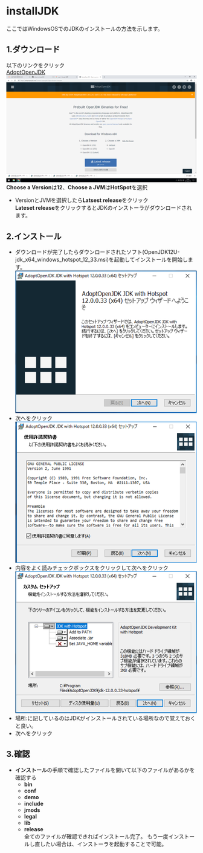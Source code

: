# installJDK

ここではWindowsOSでのJDKのインストールの方法を示します。

## 1.ダウンロード
以下のリンクをクリック  
[AdoptOpenJDK](https://adoptopenjdk.net/)
![AdoptOpenJDK](https://github.com/shikari-s/installJDK/blob/master/AdoptOpenJDK.png)
**Choose a Version**は**12**、**Choose a JVM**は**HotSpot**を選択  

* VersionとJVMを選択したら**Latsest release**をクリック  
**Lateset release**をクリックするとJDKのインストーラがダウンロードされます。  
## 2.インストール  
* ダウンロードが完了したらダウンロードされたソフト(OpenJDK12U-jdk_x64_windows_hotspot_12_33.msi)を起動してインストールを開始します。  
![installer1](https://github.com/shikari-s/installJDK/blob/master/jdk%E3%82%A4%E3%83%B3%E3%82%B9%E3%83%88%E3%83%BC%E3%83%A9%E3%83%BC1.png)  
* 次へをクリック  
![installer2](https://github.com/shikari-s/installJDK/blob/master/jdk%E3%82%A4%E3%83%B3%E3%82%B9%E3%83%88%E3%83%BC%E3%83%A9%E3%83%BC2.png)  
* 内容をよく読みチェックボックスをクリックして次へをクリック
![installer3](https://github.com/shikari-s/installJDK/blob/master/jdk%E3%82%A4%E3%83%B3%E3%82%B9%E3%83%88%E3%83%BC%E3%83%A9%E3%83%BC3.png)  
* 場所:に記しているのはJDKがインストールされている場所なので覚えておくと良い。
* 次へをクリック
## 3.確認
* **インストール**の手順で確認したファイルを開いて以下のファイルがあるかを確認する
  * **bin**
  * **conf**
  * **demo**
  * **include**
  * **jmods**
  * **legal**
  * **lib**
  * **release**  
全てのファイルが確認できればインストール完了。
もう一度インストールし直したい場合は、インストーラを起動することで可能。
